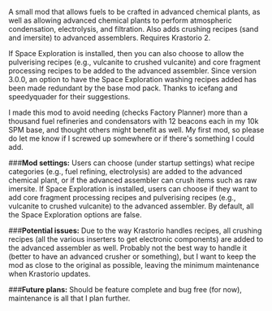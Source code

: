 A small mod that allows fuels to be crafted in advanced chemical plants, as well as allowing advanced chemical plants to perform atmospheric condensation, electrolysis, and filtration. Also adds crushing recipes (sand and imersite) to advanced assemblers. Requires Krastorio 2.

If Space Exploration is installed, then you can also choose to allow the pulverising recipes (e.g., vulcanite to crushed vulcanite) and core fragment processing recipes to be added to the advanced assembler. Since version 3.0.0, an option to have the Space Exploration washing recipes added has been made redundant by the base mod pack. Thanks to icefang and speedyquader for their suggestions.

I made this mod to avoid needing (checks Factory Planner) more than a thousand fuel refineries and condensators with 12 beacons each in my 10k SPM base, and thought others might benefit as well. My first mod, so please do let me know if I screwed up somewhere or if there's something I could add.

###**Mod settings:**
Users can choose (under startup settings) what recipe categories (e.g., fuel refining, electrolysis) are added to the advanced chemical plant, or if the advanced assembler can crush items such as raw imersite. If Space Exploration is installed, users can choose if they want to add core fragment processing recipes and pulverising recipes (e.g., vulcanite to crushed vulcanite) to the advanced assembler. By default, all the Space Exploration options are false.

###**Potential issues:**
Due to the way Krastorio handles recipes, all crushing recipes (all the various inserters to get electronic components) are added to the advanced assembler as well. Probably not the best way to handle it (better to have an advanced crusher or something), but I want to keep the mod as close to the original as possible, leaving the minimum maintenance when Krastorio updates.

###**Future plans:**
Should be feature complete and bug free (for now), maintenance is all that I plan further.